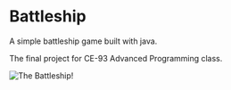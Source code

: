 # Battleship
A simple battleship game built with java.

The final project for CE-93 Advanced Programming class.

![The Battleship!](http://media.alex-mercer.com/images/battleship.png)
